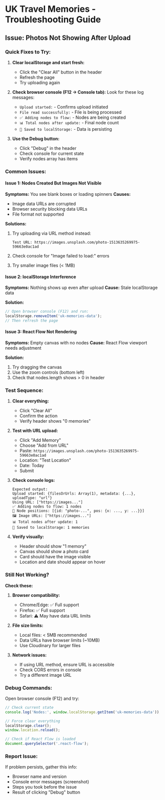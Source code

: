 # UK Travel Memories - Troubleshooting Guide

## Issue: Photos Not Showing After Upload

### Quick Fixes to Try:

1. **Clear localStorage and start fresh:**
   - Click the "Clear All" button in the header
   - Refresh the page
   - Try uploading again

2. **Check browser console (F12 → Console tab):**
   Look for these log messages:
   - `Upload started:` - Confirms upload initiated
   - `File read successfully:` - File is being processed
   - `✅ Adding nodes to flow:` - Nodes are being created
   - `📊 Total nodes after update:` - Final node count
   - `💾 Saved to localStorage:` - Data is persisting

3. **Use the Debug button:**
   - Click "Debug" in the header
   - Check console for current state
   - Verify nodes array has items

### Common Issues:

#### Issue 1: Nodes Created But Images Not Visible
**Symptoms:** You see blank boxes or loading spinners
**Causes:**
- Image data URLs are corrupted
- Browser security blocking data URLs
- File format not supported

**Solutions:**
1. Try uploading via URL method instead:
   ```
   Test URL: https://images.unsplash.com/photo-1513635269975-59663e0ac1ad
   ```

2. Check console for "Image failed to load:" errors

3. Try smaller image files (< 1MB)

#### Issue 2: localStorage Interference
**Symptoms:** Nothing shows up even after upload
**Cause:** Stale localStorage data

**Solution:**
```javascript
// Open browser console (F12) and run:
localStorage.removeItem('uk-memories-data');
// Then refresh the page
```

#### Issue 3: React Flow Not Rendering
**Symptoms:** Empty canvas with no nodes
**Cause:** React Flow viewport needs adjustment

**Solution:**
1. Try dragging the canvas
2. Use the zoom controls (bottom left)
3. Check that nodes.length shows > 0 in header

### Test Sequence:

1. **Clear everything:**
   - Click "Clear All"
   - Confirm the action
   - Verify header shows "0 memories"

2. **Test with URL upload:**
   - Click "Add Memory"
   - Choose "Add from URL"
   - Paste: `https://images.unsplash.com/photo-1513635269975-59663e0ac1ad`
   - Location: "Test Location"
   - Date: Today
   - Submit

3. **Check console logs:**
   ```
   Expected output:
   Upload started: {filesOrUrls: Array(1), metadata: {...}, uploadType: "url"}
   Using URL: ["https://images..."]
   ✅ Adding nodes to flow: 1 nodes
   📍 Node positions: [{id: "photo-...", pos: {x: ..., y: ...}}]
   🖼️ Image URLs: ["https://images..."]
   📊 Total nodes after update: 1
   💾 Saved to localStorage: 1 memories
   ```

4. **Verify visually:**
   - Header should show "1 memory"
   - Canvas should show a photo card
   - Card should have the image visible
   - Location and date should appear on hover

### Still Not Working?

**Check these:**

1. **Browser compatibility:**
   - Chrome/Edge: ✅ Full support
   - Firefox: ✅ Full support
   - Safari: ⚠️ May have data URL limits

2. **File size limits:**
   - Local files: < 5MB recommended
   - Data URLs have browser limits (~10MB)
   - Use Cloudinary for larger files

3. **Network issues:**
   - If using URL method, ensure URL is accessible
   - Check CORS errors in console
   - Try a different image URL

### Debug Commands:

Open browser console (F12) and try:

```javascript
// Check current state
console.log('Nodes:', window.localStorage.getItem('uk-memories-data'));

// Force clear everything
localStorage.clear();
window.location.reload();

// Check if React Flow is loaded
document.querySelector('.react-flow');
```

### Report Issue:

If problem persists, gather this info:
- Browser name and version
- Console error messages (screenshot)
- Steps you took before the issue
- Result of clicking "Debug" button
